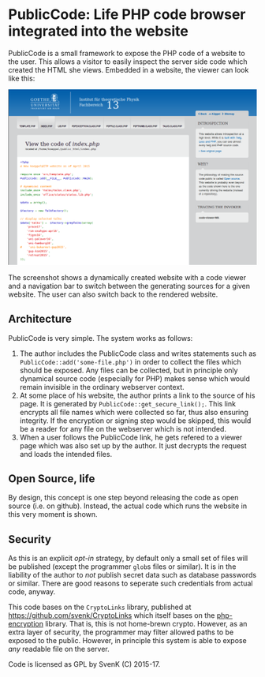 # PublicCode: Life PHP code browser integrated into the website

PublicCode is a small framework to expose the PHP code of a website to the user.
This allows a visitor to easily inspect the server side code which created the HTML
she views. Embedded in a website, the viewer can look like this:

![Screenshot of a PublicCode instance](screenshot.png)

The screenshot shows a dynamically created website with a code viewer and a
navigation bar to switch between the generating sources for a given website. The
user can also switch back to the rendered website.

## Architecture

PublicCode is very simple. The system works as follows:

  1. The author includes the PublicCode class and writes statements such as
     `PublicCode::add('some-file.php')` in order to collect the files which
     should be exposed. Any files can be collected, but in principle only
     dynamical source code (especially for PHP) makes sense which would remain
     invisible in the ordinary webserver context.
  2. At some place of his website, the author prints a link to the source of his
     page. It is generated by `PublicCode::get_secure_link();`. This link
     encrypts all file names which were collected so far, thus also
     ensuring integrity. If the encryption or signing step would be skipped, this
     would be a reader for any file on the webserver which is not intended.
  3. When a user follows the PublicCode link, he gets refered to a viewer page
     which was also set up by the author. It just decrypts the request and loads
     the intended files.

## Open Source, life

By design, this concept is one step beyond releasing the code as open source
(i.e. on github). Instead, the actual code which runs the website in this very
moment is shown.

## Security

As this is an explicit *opt-in* strategy, by default only a small set of files will
be published (except the programmer `glob`s files or similar). It is in the liability
of the author to *not* publish secret data such as database passwords or similar.
There are good reasons to seperate such credentials from actual code, anyway.

This code bases on the `CryptoLinks` library, published at https://github.com/svenk/CryptoLinks
which itself bases on the [php-encryption](https://github.com/defuse/php-encryption)
library. That is, this is not home-brewn crypto. However, as an extra layer of
security, the programmer may filter allowed paths to be exposed to the public.
However, in principle this system is able to expose *any* readable file on the server.

Code is licensed as GPL by SvenK (C) 2015-17.

